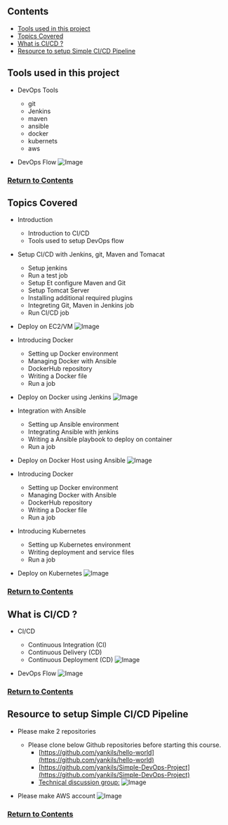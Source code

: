 <a id="contents"></a>

## Contents

* [Tools used in this project](#tools)
* [Topics Covered](#topics)
* [What is CI/CD ?](#cicd)
* [Resource to setup Simple CI/CD Pipeline](#resource)

<a id="tools"></a>


## Tools used in this project

* DevOps Tools
  * git
  * Jenkins
  * maven
  * ansible
  * docker
  * kubernets
  * aws

* DevOps Flow
![Image](../src/Images/Section01/DevOpsFlow.png)

### [Return to Contents](#contents)


<a id="topics"></a>

## Topics Covered

* Introduction
  * Introduction to CI/CD
  * Tools used to setup DevOps flow

* Setup CI/CD with Jenkins, git, Maven and Tomacat
  * Setup jenkins
  * Run a test job
  * Setup Et configure Maven and Git
  * Setup Tomcat Server
  * Installing additional required plugins
  * Integreting Git, Maven in Jenkins job
  * Run CI/CD job

* Deploy on EC2/VM
![Image](../src/Images/Section01/DeployOnEC2VM.png)

* Introducing Docker
  * Setting up Docker environment
  * Managing Docker with Ansible
  * DockerHub repository
  * Writing a Docker file
  * Run a job
  
* Deploy on Docker using Jenkins
![Image](../src/Images/Section01/DeployOnDockerUsingJenkins.png)

* Integration with Ansible
  * Setting up Ansible environment
  * Integrating Ansible with jenkins
  * Writing a Ansible playbook to deploy on container
  * Run a job

* Deploy on Docker Host using Ansible
![Image](../src/Images/Section01/DeployOnDockerHostUsingAnsible.png)

* Introducing Docker
  * Setting up Docker environment
  * Managing Docker with Ansible
  * DockerHub repository
  * Writing a Docker file
  * Run a job

* Introducing Kubernetes
  * Setting up Kubernetes environment
  * Writing deployment and service files
  * Run a job

* Deploy on Kubernetes
![Image](../src/Images/Section01/DeployOnKubernetes.png)

### [Return to Contents](#contents)


<a id="cicd"></a>

## What is CI/CD ?

* CI/CD
  * Continuous Integration (CI)
  * Continuous Delivery (CD)
  * Continuous Deployment (CD)
![Image](../src/Images/Section01/CICDflow.png)

* DevOps Flow
![Image](../src/Images/Section01/DevOpsCICDflow.png)

### [Return to Contents](#contents)


<a id="resource"></a>

## Resource to setup Simple CI/CD Pipeline

* Please make 2 repositories
  * Please clone below Github repositories before starting this course.
    * [https://github.com/yankils/hello-world](https://github.com/yankils/hello-world)
    * [https://github.com/yankils/Simple-DevOps-Project](https://github.com/yankils/Simple-DevOps-Project)
    * [Technical discussion group:](https://www.facebook.com/groups/valaxytechnologies)
![Image](../src/Images/Section01/Git.png)

* Please make AWS account
![Image](../src/Images/Section01/AWS.png)

### [Return to Contents](#contents)
